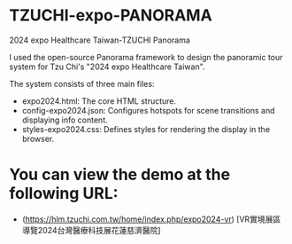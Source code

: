 # TZUCHI-expo-PANORAMA
2024 expo Healthcare Taiwan-TZUCHI Panorama

I used the open-source Panorama framework to design the panoramic tour system for Tzu Chi's "2024 expo Healthcare Taiwan".

The system consists of three main files:
- expo2024.html: The core HTML structure.
- config-expo2024.json: Configures hotspots for scene transitions and displaying info content.
- styles-expo2024.css: Defines styles for rendering the display in the browser.

# You can view the demo at the following URL:
- (https://hlm.tzuchi.com.tw/home/index.php/expo2024-vr) [VR實境展區導覽2024台灣醫療科技展花蓮慈濟醫院]
